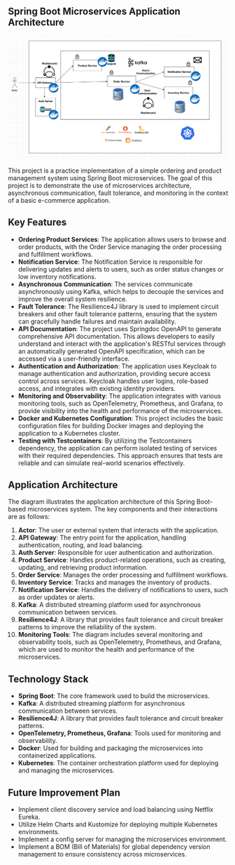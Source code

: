 ## Spring Boot Microservices Application Architecture

![img.png](img.png)

This project is a practice implementation of a simple ordering and product management system using Spring Boot microservices. The goal of this project is to demonstrate the use of microservices architecture, asynchronous communication, fault tolerance, and monitoring in the context of a basic e-commerce application.

## Key Features

- **Ordering Product Services**: The application allows users to browse and order products, with the Order Service managing the order processing and fulfillment workflows.
- **Notification Service**: The Notification Service is responsible for delivering updates and alerts to users, such as order status changes or low inventory notifications.
- **Asynchronous Communication**: The services communicate asynchronously using Kafka, which helps to decouple the services and improve the overall system resilience.
- **Fault Tolerance**: The Resilience4J library is used to implement circuit breakers and other fault tolerance patterns, ensuring that the system can gracefully handle failures and maintain availability.
- **API Documentation**: The project uses Springdoc OpenAPI to generate comprehensive API documentation. This allows developers to easily understand and interact with the application's RESTful services through an automatically generated OpenAPI specification, which can be accessed via a user-friendly interface.
- **Authentication and Authorization**: The application uses Keycloak to manage authentication and authorization, providing secure access control across services. Keycloak handles user logins, role-based access, and integrates with existing identity providers.
- **Monitoring and Observability**: The application integrates with various monitoring tools, such as OpenTelemetry, Prometheus, and Grafana, to provide visibility into the health and performance of the microservices.
- **Docker and Kubernetes Configuration**: This project includes the basic configuration files for building Docker images and deploying the application to a Kubernetes cluster.
- **Testing with Testcontainers**: By utilizing the Testcontainers dependency, the application can perform isolated testing of services with their required dependencies. This approach ensures that tests are reliable and can simulate real-world scenarios effectively.

## Application Architecture

The diagram illustrates the application architecture of this Spring Boot-based microservices system. The key components and their interactions are as follows:

1. **Actor**: The user or external system that interacts with the application.
2. **API Gateway**: The entry point for the application, handling authentication, routing, and load balancing.
3. **Auth Server**: Responsible for user authentication and authorization.
4. **Product Service**: Handles product-related operations, such as creating, updating, and retrieving product information.
5. **Order Service**: Manages the order processing and fulfillment workflows.
6. **Inventory Service**: Tracks and manages the inventory of products.
7. **Notification Service**: Handles the delivery of notifications to users, such as order updates or alerts.
8. **Kafka**: A distributed streaming platform used for asynchronous communication between services.
9. **Resilience4J**: A library that provides fault tolerance and circuit breaker patterns to improve the reliability of the system.
10. **Monitoring Tools**: The diagram includes several monitoring and observability tools, such as OpenTelemetry, Prometheus, and Grafana, which are used to monitor the health and performance of the microservices.

## Technology Stack

- **Spring Boot**: The core framework used to build the microservices.
- **Kafka**: A distributed streaming platform for asynchronous communication between services.
- **Resilience4J**: A library that provides fault tolerance and circuit breaker patterns.
- **OpenTelemetry, Prometheus, Grafana**: Tools used for monitoring and observability.
- **Docker**: Used for building and packaging the microservices into containerized applications.
- **Kubernetes**: The container orchestration platform used for deploying and managing the microservices.

## Future Improvement Plan

- Implement client discovery service and load balancing using Netflix Eureka.
- Utilize Helm Charts and Kustomize for deploying multiple Kubernetes environments.
- Implement a config server for managing the microservices environment.
- Implement a BOM (Bill of Materials) for global dependency version management to ensure consistency across microservices.
